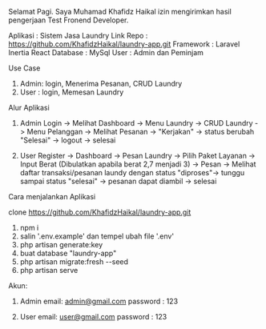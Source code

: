 
Selamat Pagi.
Saya Muhamad Khafidz Haikal izin mengirimkan hasil pengerjaan Test Fronend Developer. 

Aplikasi : Sistem Jasa Laundry
Link Repo : https://github.com/KhafidzHaikal/laundry-app.git
Framework : Laravel Inertia React
Database : MySql
User : Admin dan Peminjam

Use Case 
1. Admin: login, Menerima Pesanan, CRUD Laundry
2. User : login, Memesan Laundry

Alur Aplikasi
1. Admin
Login -> Melihat Dashboard -> Menu Laundry -> CRUD Laundry -> Menu Pelanggan -> Melihat Pesanan -> "Kerjakan" -> status berubah "Selesai" -> logout -> selesai

2. User
Register -> Dashboard -> Pesan Laundry -> Pilih Paket Layanan -> Input Berat (Dibulatkan apabila berat 2,7 menjadi 3) -> Pesan -> Melihat daftar transaksi/pesanan laundy dengan status "diproses"-> tunggu sampai status "selesai" -> pesanan dapat diambil -> selesai

Cara menjalankan Aplikasi

clone https://github.com/KhafidzHaikal/laundry-app.git

1. npm i 
2. salin '.env.example' dan tempel ubah file '.env'
3. php artisan generate:key
4. buat database "laundry-app"
5. php artisan migrate:fresh --seed
6. php artisan serve

Akun:
1. Admin 
email: admin@gmail.com
password : 123

2. User
email: user@gmail.com
password : 123

